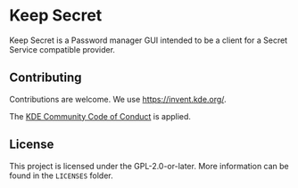 <!--
SPDX-FileCopyrightText: 2025 Marco Martin <mart@kde.org>
SPDX-License-Identifier: FSFAP
-->
# Keep Secret

Keep Secret is a Password manager GUI intended to be a client for a Secret Service
compatible provider.


## Contributing

Contributions are welcome. We use https://invent.kde.org/.

The [KDE Community Code of Conduct](https://kde.org/code-of-conduct) is applied.

## License

This project is licensed under the GPL-2.0-or-later.
More information can be found in the `LICENSES` folder.
